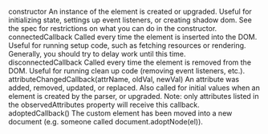 constructor	An instance of the element is created or upgraded. Useful for initializing state, settings up event listeners, or creating shadow dom. See the spec for restrictions on what you can do in the constructor.
connectedCallback	Called every time the element is inserted into the DOM. Useful for running setup code, such as fetching resources or rendering. Generally, you should try to delay work until this time.
disconnectedCallback	Called every time the element is removed from the DOM. Useful for running clean up code (removing event listeners, etc.).
attributeChangedCallback(attrName, oldVal, newVal)	An attribute was added, removed, updated, or replaced. Also called for initial values when an element is created by the parser, or upgraded. Note: only attributes listed in the observedAttributes property will receive this callback.
adoptedCallback()	The custom element has been moved into a new document (e.g. someone called document.adoptNode(el)).